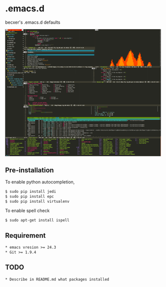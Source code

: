 # .emacs.d

becxer's .emacs.d defaults

![alt emacs](https://raw.githubusercontent.com/becxer/.emacs.d/master/emacs_screenshot.png)


## Pre-installation

  To enable python autocompletion,
  
    $ sudo pip install jedi
    $ sudo pip install epc
    $ sudo pip install virtualenv

  To enable spell check
  
    $ sudo apt-get install ispell

## Requirement

    * emacs vresion >= 24.3 
    * Git >= 1.9.4

## TODO

    * Describe in README.md what packages installed
    
